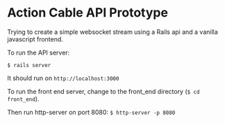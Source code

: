 # Action Cable API Prototype

Trying to create a simple websocket stream using a Rails api and a vanilla javascript frontend. 

To run the API server: 
```
$ rails server
```
It should run on `http://localhost:3000`

To run the front end server, change to the front_end directory (`$ cd front_end`). 

Then run http-server on port 8080: `$ http-server -p 8080`

